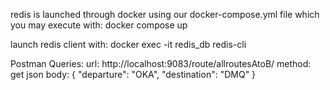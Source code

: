 redis is launched through docker using our docker-compose.yml file which you may execute with:
docker compose up

launch redis client with:
docker exec -it redis_db redis-cli


Postman Queries:
url: http://localhost:9083/route/allroutesAtoB/
method: get
json body:
{
    "departure": "OKA",
    "destination": "DMQ"
}